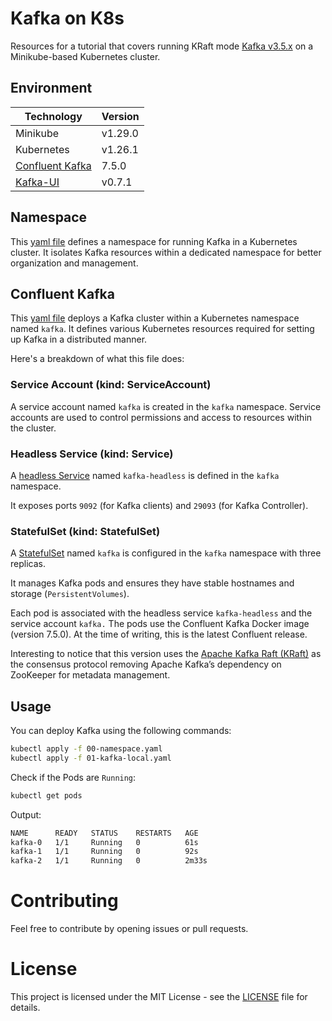 # Kafka on K8s

Resources for a tutorial that covers running KRaft mode [Kafka v3.5.x](https://docs.confluent.io/platform/current/installation/versions-interoperability.html) on a Minikube-based Kubernetes cluster.

## Environment

| Technology | Version |
| --- | --- |
| Minikube | v1.29.0 |
| Kubernetes | v1.26.1 |
| [Confluent Kafka](https://hub.docker.com/r/confluentinc/confluent-local) | 7.5.0 |
| [Kafka-UI](https://github.com/provectus/kafka-ui) | v0.7.1 |

## Namespace

This [yaml file](./00-namespace.yaml) defines a namespace for running Kafka in a Kubernetes cluster.
It isolates Kafka resources within a dedicated namespace for better organization and management.

## Confluent Kafka

This [yaml file](01-kafka-local.yaml) deploys a Kafka cluster within a Kubernetes namespace named `kafka`. It defines various Kubernetes resources required for setting up Kafka in a distributed manner.

Here's a breakdown of what this file does:

### Service Account (kind: ServiceAccount)

A service account named `kafka` is created in the `kafka` namespace. Service accounts are used to control permissions and access to resources within the cluster.

### Headless Service (kind: Service)

A [headless Service](https://kubernetes.io/docs/concepts/services-networking/service/#headless-services) named `kafka-headless` is defined in the `kafka` namespace.

It exposes ports `9092` (for Kafka clients) and `29093` (for Kafka Controller). 

### StatefulSet (kind: StatefulSet)

A [StatefulSet](https://kubernetes.io/docs/concepts/workloads/controllers/statefulset/) named `kafka` is configured in the `kafka` namespace with three replicas.

It manages Kafka pods and ensures they have stable hostnames and storage (`PersistentVolumes`).

Each pod is associated with the headless service `kafka-headless` and the service account `kafka.` The pods use the Confluent Kafka Docker image (version 7.5.0). At the time of writing, this is the latest Confluent release. 

Interesting to notice that this version uses the [Apache Kafka Raft (KRaft)](https://developer.confluent.io/learn/kraft/) as the consensus protocol removing Apache Kafka’s dependency on ZooKeeper for metadata management. 

## Usage

You can deploy Kafka using the following commands:

```bash
kubectl apply -f 00-namespace.yaml
kubectl apply -f 01-kafka-local.yaml
```

Check if the Pods are `Running`:

```bash
kubectl get pods
```

Output:

```bash
NAME      READY   STATUS    RESTARTS   AGE
kafka-0   1/1     Running   0          61s
kafka-1   1/1     Running   0          92s
kafka-2   1/1     Running   0          2m33s
```

# Contributing
Feel free to contribute by opening issues or pull requests.

# License
This project is licensed under the MIT License - see the [LICENSE](./LICENSE) file for details.
